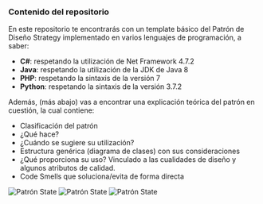 ### Contenido del repositorio
En este repositorio te encontrarás con un template básico del Patrón de Diseño Strategy implementado en varios lenguajes de programación, a saber:
- **C#**: respetando la utilización de Net Framework 4.7.2
- **Java**: respetando la utilización de la JDK de Java 8
- **PHP**: respetando la sintaxis de la versión 7
- **Python**: respetando la sintaxis de la versión  3.7.2

Además, (más abajo) vas a encontrar una explicación teórica del patrón en cuestión, la cual contiene:
- Clasificación del patrón
- ¿Qué hace?
- ¿Cuándo se sugiere su utilización?
- Estructura genérica (diagrama de clases) con sus consideraciones
- ¿Qué proporciona su uso? Vinculado a las cualidades de diseño y algunos atributos de calidad.
- Code Smells que soluciona/evita de forma directa


![Patrón State](Patrón-Strategy-1.png)
![Patrón State](Patrón-Strategy-2.png)
![Patrón State](Patrón-Strategy-3.png)